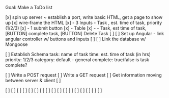 Goal: Make a ToDo list

[x] spin up server ~ establish a port, write basic HTML, get a page to show up
[x] wire-frame the HTML
[x] - 3 Inputs - Task , est. time of task, priority (1/2/3)
[x] - 1 submit button
[x] - Table
[x] - - Task, est time of task, [BUTTON] complete task, [BUTTON] Delete Task
[ ] 
[ ] Set up Angular - link angular controller w/ buttons and inputs
[ ] 
[ ] Link the database w/ Mongoose

[ ] Establish Schema
task: name of task
time: est. time of task (in hrs)
priority: 1/2/3
category: default - general
complete: true/false is task complete? 

[ ] Write a POST request 
[ ] Write a GET request
[ ] Get information moving between server & client
[ ]


[ ]
[ ]
[ ]
[ ]
[ ]
[ ]
[ ]
[ ]
[ ]
[ ]
[ ]
[ ]
[ ]
[ ]
[ ]
[ ]
[ ]